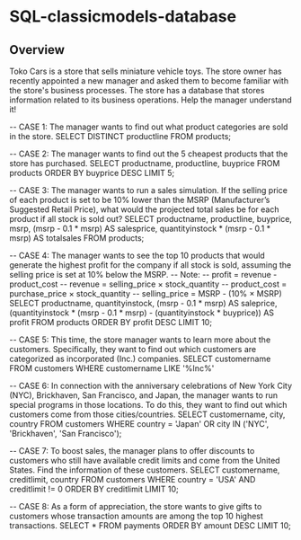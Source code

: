 # SQL-classicmodels-database

## Overview

Toko Cars is a store that sells miniature vehicle toys. The store owner has recently appointed a new manager and asked them to become familiar with the store's business processes. The store has a database that stores information related to its business operations. Help the manager understand it!

-- CASE 1: The manager wants to find out what product categories are sold in the store.
SELECT DISTINCT productline FROM products;

-- CASE 2: The manager wants to find out the 5 cheapest products that the store has purchased.
SELECT productname, productline, buyprice FROM products ORDER BY buyprice DESC LIMIT 5;

-- CASE 3: The manager wants to run a sales simulation. If the selling price of each product is set to be 10% lower than the MSRP (Manufacturer’s Suggested Retail Price), what would the projected total sales be for each product if all stock is sold out?
SELECT productname, productline, buyprice, msrp,
(msrp - 0.1 * msrp) AS salesprice,
quantityinstock * (msrp - 0.1 * msrp) AS totalsales
FROM products;

-- CASE 4: The manager wants to see the top 10 products that would generate the highest profit for the company if all stock is sold, assuming the selling price is set at 10% below the MSRP.
-- Note:
-- profit = revenue - product_cost
-- revenue = selling_price × stock_quantity
-- product_cost = purchase_price × stock_quantity
-- selling_price = MSRP - (10% × MSRP)
SELECT productname, quantityinstock, 
(msrp - 0.1 * msrp) AS saleprice,
(quantityinstock * (msrp - 0.1 * msrp) - (quantityinstock * buyprice)) AS profit
FROM products
ORDER BY profit DESC
LIMIT 10;

-- CASE 5: This time, the store manager wants to learn more about the customers. Specifically, they want to find out which customers are categorized as incorporated (Inc.) companies.
SELECT customername
FROM customers
WHERE customername LIKE '%Inc%'

-- CASE 6: In connection with the anniversary celebrations of New York City (NYC), Brickhaven, San Francisco, and Japan, the manager wants to run special programs in those locations. To do this, they want to find out which customers come from those cities/countries.
SELECT customername, city, country
FROM customers
WHERE country = 'Japan' OR city IN ('NYC', 'Brickhaven', 'San Francisco');

-- CASE 7: To boost sales, the manager plans to offer discounts to customers who still have available credit limits and come from the United States. Find the information of these customers.
SELECT customername, creditlimit, country
FROM customers
WHERE country = 'USA' AND creditlimit != 0
ORDER BY creditlimit
LIMIT 10;

-- CASE 8: As a form of appreciation, the store wants to give gifts to customers whose transaction amounts are among the top 10 highest transactions.
SELECT * 
FROM payments
ORDER BY amount DESC
LIMIT 10;

